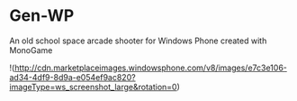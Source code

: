 Gen-WP
======

An old school space arcade shooter for Windows Phone created with MonoGame

!(http://cdn.marketplaceimages.windowsphone.com/v8/images/e7c3e106-ad34-4df9-8d9a-e054ef9ac820?imageType=ws_screenshot_large&rotation=0)
